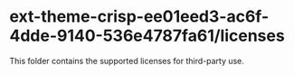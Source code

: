 # ext-theme-crisp-ee01eed3-ac6f-4dde-9140-536e4787fa61/licenses

This folder contains the supported licenses for third-party use.
